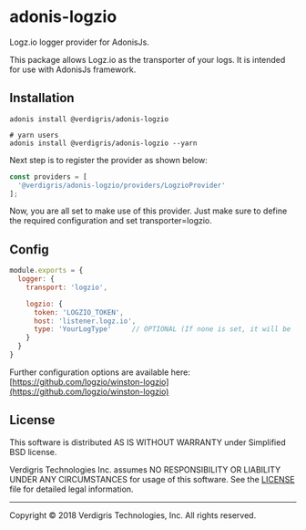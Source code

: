 # adonis-logzio

Logz.io logger provider for AdonisJs.

This package allows Logz.io as the transporter of your logs. It is intended for
use with AdonisJs framework.

## Installation

```console
adonis install @verdigris/adonis-logzio

# yarn users
adonis install @verdigris/adonis-logzio --yarn
```

Next step is to register the provider as shown below:

```javascript
const providers = [
  '@verdigris/adonis-logzio/providers/LogzioProvider'
];
```

Now, you are all set to make use of this provider. Just make sure to define the
required configuration and set transporter=logzio.

## Config

```javascript
module.exports = {
  logger: {
    transport: 'logzio',

    logzio: {
      token: 'LOGZIO_TOKEN',
      host: 'listener.logz.io',
      type: 'YourLogType'     // OPTIONAL (If none is set, it will be 'nodejs')
    }
  }
}
```

Further configuration options are available here:
[https://github.com/logzio/winston-logzio](https://github.com/logzio/winston-logzio)

## License

This software is distributed AS IS WITHOUT WARRANTY under Simplified BSD
license.

Verdigris Technologies Inc. assumes NO RESPONSIBILITY OR LIABILITY UNDER ANY
CIRCUMSTANCES for usage of this software. See the
[LICENSE](https://github.com/VerdigrisTech/adonis-logzio/blob/master/LICENSE)
file for detailed legal information.

---

Copyright © 2018 Verdigris Technologies, Inc. All rights reserved.
